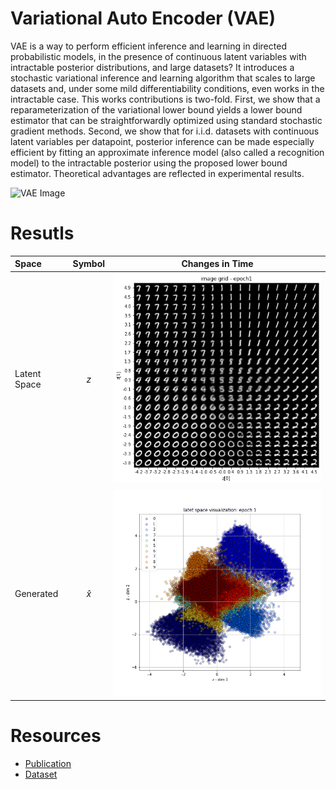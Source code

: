 # Variational Auto Encoder (VAE)

VAE is a way to perform efficient inference and learning in directed probabilistic models, in the presence of continuous latent variables with intractable posterior distributions, and large datasets? It introduces a stochastic variational inference and learning algorithm that scales to large datasets and, under some mild differentiability conditions, even works in the intractable case. This works contributions is two-fold. First, we show that a reparameterization of the variational lower bound yields a lower bound estimator that can be straightforwardly optimized using standard stochastic gradient methods. Second, we show that for i.i.d. datasets with continuous latent variables per datapoint, posterior inference can be made especially efficient by fitting an approximate inference model (also called a recognition model) to the intractable posterior using the proposed lower bound estimator. Theoretical advantages are reflected in experimental results.

![VAE Image](https://lilianweng.github.io/posts/2018-08-12-vae/autoencoder-architecture.png)


# Resutls
| Space | Symbol | Changes in Time |
| :---  | :----: |:--------------: |
|Latent Space|$z$|![gif 1](https://github.com/SajjadPSavoji/Variational-Auto-Encoder/blob/master/vae_grid%20(4).gif) |
|Generated|$\hat{x}$|![gif 2](https://github.com/SajjadPSavoji/Variational-Auto-Encoder/blob/master/vae_latent%20(7).gif)|


# Resources
* [Publication](https://arxiv.org/abs/1312.6114)
* [Dataset](http://yann.lecun.com/exdb/mnist/)
